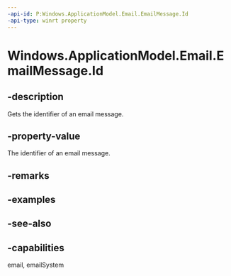 ```yaml
---
-api-id: P:Windows.ApplicationModel.Email.EmailMessage.Id
-api-type: winrt property
---
```


<!-- Property syntax
public string Id { get; }
-->

# Windows.ApplicationModel.Email.EmailMessage.Id

## -description
Gets the identifier of an email message.

## -property-value
The identifier of an email message.

## -remarks

## -examples

## -see-also

## -capabilities
email, emailSystem
